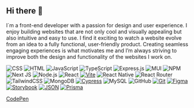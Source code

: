 ## Hi there 👋

I´m a front-end developer with a passion for design and user experience. I enjoy building websites that are not only cool and visually appealing but also intuitive and easy to use. I find it exciting to watch a website evolve from an idea to a fully functional, user-friendly product. Creating seamless engaging experiences is what motivates me and I’m always striving to improve both the design and functionality of the websites I work on.

![CSS](https://img.shields.io/badge/css3-%231572B6.svg?logo=css3&logoColor=white&style=flat) 
![HTML](https://img.shields.io/badge/html5-%23E34F26.svg?logo=html5&logoColor=white&style=flat) 
![JavaScript](https://img.shields.io/badge/javascript-%23323330.svg?logo=javascript&logoColor=%23F7DF1E&style=flat) 
![TypeScript](https://img.shields.io/badge/typescript-%23007ACC.svg?logo=typescript&logoColor=white&style=flat) 
![Express.js](https://img.shields.io/badge/express.js-%23404d59.svg?logo=express&logoColor=%2361DAFB&style=flat) 
![MUI ](https://img.shields.io/badge/MUI-%230081CB.svg?logo=material-ui&logoColor=white&style=flat) 
![NPM ](https://img.shields.io/badge/NPM-%23000000.svg?logo=npm&logoColor=white&style=flat) 
![Next JS ](https://img.shields.io/badge/Next-black?logo=next.js&logoColor=white&style=flat) 
![Node.js ](https://img.shields.io/badge/node.js-6DA55F?logo=node.js&logoColor=white&style=flat) 
![React](https://img.shields.io/badge/react-%2320232a.svg?logo=react&logoColor=%2361DAFB&style=flat) 
[![Vite](https://img.shields.io/badge/Vite-646CFF?logo=vite&logoColor=fff)](#) 
![React Native](https://img.shields.io/badge/react_native-%2320232a.svg?logo=react&logoColor=%2361DAFB&style=flat) 
![React Router](https://img.shields.io/badge/React_Router-CA4245?logo=react-router&logoColor=white&style=flat) 
![TailwindCSS](https://img.shields.io/badge/tailwindcss-%2338B2AC.svg?logo=tailwind-css&logoColor=white&style=flat) 
![MongoDB](https://img.shields.io/badge/MongoDB-%234ea94b.svg?logo=mongodb&logoColor=white&style=flat) 
[![Cypress](https://img.shields.io/badge/Cypress-69D3A7?logo=cypress&logoColor=fff)](#)
![MySQL](https://img.shields.io/badge/mysql-%2300f.svg?logo=mysql&logoColor=white&style=flat) 
![GitHub](https://img.shields.io/badge/github-%23121011.svg?logo=github&logoColor=white&style=flat) 
[![Git](https://img.shields.io/badge/Git-F05032?logo=git&logoColor=fff)](#) 
[![Figma](https://img.shields.io/badge/Figma-F24E1E?logo=figma&logoColor=white)](#)
[![Storybook](https://img.shields.io/badge/Storybook-FF4785?logo=storybook&logoColor=fff)](#)
[![JSON](https://img.shields.io/badge/JSON-000?logo=json&logoColor=fff)](#) 
[![Prisma](https://img.shields.io/badge/Prisma-2D3748?logo=prisma&logoColor=white)](#) 




 [CodePen](https://codepen.io/iiddaa96/pens/showcase)
